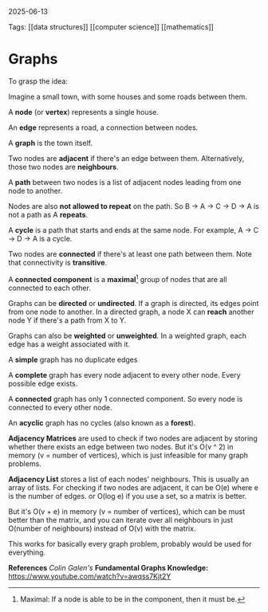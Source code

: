 2025-06-13 

Tags: [[data structures]] [[computer science]] [[mathematics]] 

# **Graphs**

To grasp the idea:

Imagine a small town, with some houses and some roads between them.

A **node** (or **vertex**) represents a single house.

An **edge** represents a road, a connection between nodes.

A **graph** is the town itself.

Two nodes are **adjacent** if there's an edge between them. Alternatively, those two nodes are **neighbours**.

A **path** between two nodes is a list of adjacent nodes leading from one node to another.

Nodes are also **not allowed to repeat** on the path. So B -> A -> C -> D -> A is not a path as A **repeats**.

A **cycle** is a path that starts and ends at the same node. For example, A -> C -> D -> A is a cycle.

Two nodes are **connected** if there's at least one path between them. Note that connectivity is **transitive**.

A **connected component** is a **maximal**[^1] group of nodes that are all connected to each other.

Graphs can be **directed** or **undirected**. If a graph is directed, its edges point from one node to another. In a directed graph, a node X can **reach** another node Y if there's a path from X to Y.

Graphs can also be **weighted** or **unweighted**. In a weighted graph, each edge has a weight associated with it.

A **simple** graph has no duplicate edges 

A **complete** graph has every node adjacent to every other node. Every possible edge exists.

A **connected** graph has only 1 connected component. So every node is connected to every other node.

An **acyclic** graph has no cycles (also known as a **forest**).

**Adjacency Matrices** are used to check if two nodes are adjacent by storing whether there exists an edge between two nodes. But it's O(v ^ 2) in memory (v = number of vertices), which is just infeasible for many graph problems.

**Adjacency List** stores a list of each nodes' neighbours. This is usually an array of lists.
For checking if two nodes are adjacent, it can be O(e) where e is the number of edges. or O(log e) if you use a set, so a matrix is better.

But it's O(v + e) in memory (v = number of vertices), which can be must better than the matrix, and you can iterate over all neighbours in just O(number of neighbours) instead of O(v) with the matrix.

This works for basically every graph problem, probably would be used for everything.



**References**
*Colin Galen's*
**Fundamental Graphs Knowledge:** https://www.youtube.com/watch?v=awqss7Kjt2Y

[^1]: Maximal: If a node is able to be in the component, then it must be.
